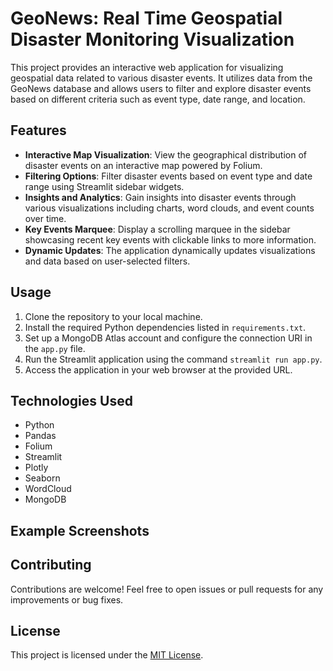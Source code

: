 
# GeoNews: Real Time Geospatial Disaster Monitoring Visualization

This project provides an interactive web application for visualizing geospatial data related to various disaster events. It utilizes data from the GeoNews database and allows users to filter and explore disaster events based on different criteria such as event type, date range, and location.

## Features

- **Interactive Map Visualization**: View the geographical distribution of disaster events on an interactive map powered by Folium.
- **Filtering Options**: Filter disaster events based on event type and date range using Streamlit sidebar widgets.
- **Insights and Analytics**: Gain insights into disaster events through various visualizations including charts, word clouds, and event counts over time.
- **Key Events Marquee**: Display a scrolling marquee in the sidebar showcasing recent key events with clickable links to more information.
- **Dynamic Updates**: The application dynamically updates visualizations and data based on user-selected filters.

## Usage

1. Clone the repository to your local machine.
2. Install the required Python dependencies listed in `requirements.txt`.
3. Set up a MongoDB Atlas account and configure the connection URI in the `app.py` file.
4. Run the Streamlit application using the command `streamlit run app.py`.
5. Access the application in your web browser at the provided URL.

## Technologies Used

- Python
- Pandas
- Folium
- Streamlit
- Plotly
- Seaborn
- WordCloud
- MongoDB

## Example Screenshots


## Contributing

Contributions are welcome! Feel free to open issues or pull requests for any improvements or bug fixes.

## License

This project is licensed under the [MIT License](LICENSE).
